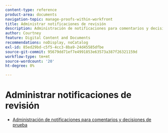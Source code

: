 ```yaml
---
content-type: reference
product-area: documents
navigation-topic: manage-proofs-within-workfront
title: Administrar notificaciones de revisión
description: Administración de notificaciones para comentarios y decisiones de prueba
author: Courtney
feature: Digital Content and Documents
recommendations: noDisplay, noCatalog
exl-id: 85ed29bd-c5f5-4cc3-8ba9-24d45585dfbe
source-git-commit: 95679dd71ef7e4991853e63573a387f26321159d
workflow-type: tm+mt
source-wordcount: '20'
ht-degree: 0%

---
```


# Administrar notificaciones de revisión

* [Administración de notificaciones para comentarios y decisiones de prueba](../../../../review-and-approve-work/proofing/reviewing-proofs-within-workfront/manage-notifications-for-proof-comments.md)

